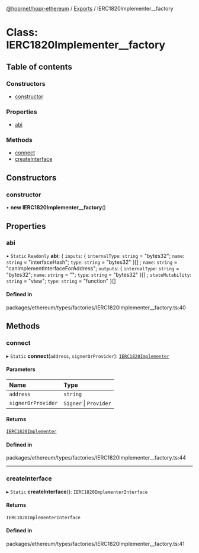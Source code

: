 [@hoprnet/hopr-ethereum](../README.md) / [Exports](../modules.md) / IERC1820Implementer\_\_factory

# Class: IERC1820Implementer\_\_factory

## Table of contents

### Constructors

- [constructor](IERC1820Implementer__factory.md#constructor)

### Properties

- [abi](IERC1820Implementer__factory.md#abi)

### Methods

- [connect](IERC1820Implementer__factory.md#connect)
- [createInterface](IERC1820Implementer__factory.md#createinterface)

## Constructors

### constructor

• **new IERC1820Implementer__factory**()

## Properties

### abi

▪ `Static` `Readonly` **abi**: { `inputs`: { `internalType`: `string` = "bytes32"; `name`: `string` = "interfaceHash"; `type`: `string` = "bytes32" }[] ; `name`: `string` = "canImplementInterfaceForAddress"; `outputs`: { `internalType`: `string` = "bytes32"; `name`: `string` = ""; `type`: `string` = "bytes32" }[] ; `stateMutability`: `string` = "view"; `type`: `string` = "function" }[]

#### Defined in

packages/ethereum/types/factories/IERC1820Implementer__factory.ts:40

## Methods

### connect

▸ `Static` **connect**(`address`, `signerOrProvider`): [`IERC1820Implementer`](IERC1820Implementer.md)

#### Parameters

| Name | Type |
| :------ | :------ |
| `address` | `string` |
| `signerOrProvider` | `Signer` \| `Provider` |

#### Returns

[`IERC1820Implementer`](IERC1820Implementer.md)

#### Defined in

packages/ethereum/types/factories/IERC1820Implementer__factory.ts:44

___

### createInterface

▸ `Static` **createInterface**(): `IERC1820ImplementerInterface`

#### Returns

`IERC1820ImplementerInterface`

#### Defined in

packages/ethereum/types/factories/IERC1820Implementer__factory.ts:41
